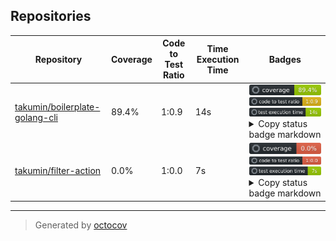 ## Repositories

| Repository | Coverage | Code to Test Ratio | Time Execution Time | Badges |
| --- | --- | --- | --- | --- |
| [takumin/boilerplate-golang-cli](https://github.com/takumin/boilerplate-golang-cli) | 89.4% | 1:0.9 | 14s | ![takumin/boilerplate-golang-cli](https://raw.githubusercontent.com/takumin/octocov-central/main/badges/takumin/boilerplate-golang-cli/coverage.svg) ![takumin/boilerplate-golang-cli](https://raw.githubusercontent.com/takumin/octocov-central/main/badges/takumin/boilerplate-golang-cli/ratio.svg) ![takumin/boilerplate-golang-cli](https://raw.githubusercontent.com/takumin/octocov-central/main/badges/takumin/boilerplate-golang-cli/time.svg) <details><summary>Copy status badge markdown</summary>```![Coverage](https://raw.githubusercontent.com/takumin/octocov-central/main/badges/takumin/boilerplate-golang-cli/coverage.svg)```<br>```![Code to Test Ratio](https://raw.githubusercontent.com/takumin/octocov-central/main/badges/takumin/boilerplate-golang-cli/ratio.svg)```<br>```![Test Execution Time](https://raw.githubusercontent.com/takumin/octocov-central/main/badges/takumin/boilerplate-golang-cli/time.svg)```</details> |
| [takumin/filter-action](https://github.com/takumin/filter-action) | 0.0% | 1:0.0 | 7s | ![takumin/filter-action](https://raw.githubusercontent.com/takumin/octocov-central/main/badges/takumin/filter-action/coverage.svg) ![takumin/filter-action](https://raw.githubusercontent.com/takumin/octocov-central/main/badges/takumin/filter-action/ratio.svg) ![takumin/filter-action](https://raw.githubusercontent.com/takumin/octocov-central/main/badges/takumin/filter-action/time.svg) <details><summary>Copy status badge markdown</summary>```![Coverage](https://raw.githubusercontent.com/takumin/octocov-central/main/badges/takumin/filter-action/coverage.svg)```<br>```![Code to Test Ratio](https://raw.githubusercontent.com/takumin/octocov-central/main/badges/takumin/filter-action/ratio.svg)```<br>```![Test Execution Time](https://raw.githubusercontent.com/takumin/octocov-central/main/badges/takumin/filter-action/time.svg)```</details> |

---

> Generated by [octocov](https://github.com/k1LoW/octocov)

